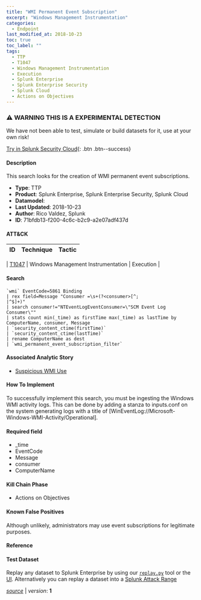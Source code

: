 ```yaml
---
title: "WMI Permanent Event Subscription"
excerpt: "Windows Management Instrumentation"
categories:
  - Endpoint
last_modified_at: 2018-10-23
toc: true
toc_label: ""
tags:
  - TTP
  - T1047
  - Windows Management Instrumentation
  - Execution
  - Splunk Enterprise
  - Splunk Enterprise Security
  - Splunk Cloud
  - Actions on Objectives
---
```


### ⚠️ WARNING THIS IS A EXPERIMENTAL DETECTION
We have not been able to test, simulate or build datasets for it, use at your own risk!


[Try in Splunk Security Cloud](https://www.splunk.com/en_us/cyber-security.html){: .btn .btn--success}

#### Description

This search looks for the creation of WMI permanent event subscriptions.

- **Type**: TTP
- **Product**: Splunk Enterprise, Splunk Enterprise Security, Splunk Cloud
- **Datamodel**: 
- **Last Updated**: 2018-10-23
- **Author**: Rico Valdez, Splunk
- **ID**: 71bfdb13-f200-4c6c-b2c9-a2e07adf437d


#### ATT&CK

| ID          | Technique   | Tactic         |
| ----------- | ----------- |--------------- |

| [T1047](https://attack.mitre.org/techniques/T1047/) | Windows Management Instrumentation | Execution |





#### Search

```
`wmi` EventCode=5861 Binding 
| rex field=Message "Consumer =\s+(?<consumer>[^;
|^$]+)" 
| search consumer!="NTEventLogEventConsumer=\"SCM Event Log Consumer\"" 
| stats count min(_time) as firstTime max(_time) as lastTime by ComputerName, consumer, Message 
| `security_content_ctime(firstTime)`
| `security_content_ctime(lastTime)` 
| rename ComputerName as dest 
| `wmi_permanent_event_subscription_filter`
```

#### Associated Analytic Story
* [Suspicious WMI Use](/stories/suspicious_wmi_use)


#### How To Implement
To successfully implement this search, you must be ingesting the Windows WMI activity logs. This can be done by adding a stanza to inputs.conf on the system generating logs with a title of [WinEventLog://Microsoft-Windows-WMI-Activity/Operational].

#### Required field
* _time
* EventCode
* Message
* consumer
* ComputerName


#### Kill Chain Phase
* Actions on Objectives


#### Known False Positives
Although unlikely, administrators may use event subscriptions for legitimate purposes.





#### Reference


#### Test Dataset
Replay any dataset to Splunk Enterprise by using our [`replay.py`](https://github.com/splunk/attack_data#using-replaypy) tool or the [UI](https://github.com/splunk/attack_data#using-ui).
Alternatively you can replay a dataset into a [Splunk Attack Range](https://github.com/splunk/attack_range#replay-dumps-into-attack-range-splunk-server)




[*source*](https://github.com/splunk/security_content/tree/develop/detections/experimental/endpoint/wmi_permanent_event_subscription.yml) \| *version*: **1**